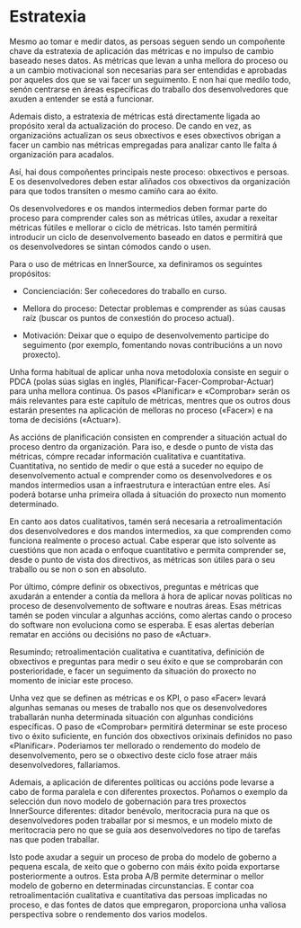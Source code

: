 Estratexia
========

Mesmo ao tomar e medir datos, as persoas seguen sendo un compoñente chave da estratexia de aplicación das métricas e no impulso de cambio baseado neses datos. As métricas que levan a unha mellora do proceso ou a un cambio motivacional son necesarias para ser entendidas e aprobadas por aqueles dos que se vai facer un seguimento. E non hai que medilo todo, senón centrarse en áreas específicas do traballo dos desenvolvedores que axuden a entender se está a funcionar.

Ademais disto, a estratexia de métricas está directamente ligada ao propósito xeral da actualización do proceso. De cando en vez, as organizacións actualizan os seus obxectivos e eses obxectivos obrigan a facer un cambio nas métricas empregadas para analizar canto lle falta á organización para acadalos.

Así, hai dous compoñentes principais neste proceso: obxectivos e persoas. E os desenvolvedores deben estar aliñados cos obxectivos da organización para que todos transiten o mesmo camiño cara ao éxito.

Os desenvolvedores e os mandos intermedios deben formar parte do proceso para comprender cales son as métricas útiles, axudar a rexeitar métricas fútiles e mellorar o ciclo de métricas. Isto tamén permitirá introducir un ciclo de desenvolvemento baseado en datos e permitirá que os desenvolvedores se sintan cómodos cando o usen.

Para o uso de métricas en InnerSource, xa definiramos os seguintes propósitos:

- Concienciación: Ser coñecedores do traballo en curso.

- Mellora do proceso: Detectar problemas e comprender as súas causas raíz (buscar os puntos de conxestión do proceso actual).

- Motivación: Deixar que o equipo de desenvolvemento participe do seguimento (por exemplo, fomentando novas contribucións a un novo proxecto).

Unha forma habitual de aplicar unha nova metodoloxía consiste en seguir o PDCA (polas súas siglas en inglés, Planificar-Facer-Comprobar-Actuar) para unha mellora continua. Os pasos «Planificar» e «Comprobar» serán os máis relevantes para este capítulo de métricas, mentres que os outros dous estarán presentes na aplicación de melloras no proceso («Facer») e na toma de decisións («Actuar»).

As accións de planificación consisten en comprender a situación actual do proceso dentro da organización. Para iso, e desde o punto de vista das métricas, cómpre recadar información cualitativa e cuantitativa. Cuantitativa, no sentido de medir o que está a suceder no equipo de desenvolvemento actual e comprender como os desenvolvedores e os mandos intermedios usan a infraestrutura e interactúan entre eles. Así poderá botarse unha primeira ollada á situación do proxecto nun momento determinado.

En canto aos datos cualitativos, tamén será necesaria a retroalimentación dos desenvolvedores e dos mandos intermedios, xa que comprenden como funciona realmente o proceso actual. Cabe esperar que isto solvente as cuestións que non acada o enfoque cuantitativo e permita comprender se, desde o punto de vista dos directivos, as métricas son útiles para o seu traballo ou se non o son en absoluto.

Por último, cómpre definir os obxectivos, preguntas e métricas que axudarán a entender a contía da mellora á hora de aplicar novas políticas no proceso de desenvolvemento de software e noutras áreas. Esas métricas tamén se poden vincular a algunhas accións, como alertas cando o proceso do software non evoluciona como se esperaba. E esas alertas deberían rematar en accións ou decisións no paso de «Actuar».

Resumindo; retroalimentación cualitativa e cuantitativa, definición de obxectivos e preguntas para medir o seu éxito e que se comprobarán con posterioridade, e facer un seguimento da situación do proxecto no momento de iniciar este proceso.

Unha vez que se definen as métricas e os KPI, o paso «Facer» levará algunhas semanas ou meses de traballo nos que os desenvolvedores traballarán nunha determinada situación con algunhas condicións específicas. O paso de «Comprobar» permitirá determinar se este proceso tivo o éxito suficiente, en función dos obxectivos orixinais definidos no paso «Planificar». Poderiamos ter mellorado o rendemento do modelo de desenvolvemento, pero se o obxectivo deste ciclo fose atraer máis desenvolvedores, fallariamos.

Ademais, a aplicación de diferentes políticas ou accións pode levarse a cabo de forma paralela e con diferentes proxectos. Poñamos o exemplo da selección dun novo modelo de gobernación para tres proxectos InnerSource diferentes: ditador benévolo, meritocracia pura na que os desenvolvedores poden traballar por si mesmos, e un modelo mixto de meritocracia pero no que se guía aos desenvolvedores no tipo de tarefas nas que poden traballar.

Isto pode axudar a seguir un proceso de proba do modelo de goberno a pequena escala, de xeito que o goberno con máis éxito poida exportarse posteriormente a outros. Esta proba A/B permite determinar o mellor modelo de goberno en determinadas circunstancias. E contar coa retroalimentación cualitativa e cuantitativa das persoas implicadas no proceso, e das fontes de datos que empregaron, proporciona unha valiosa perspectiva sobre o rendemento dos varios modelos.
